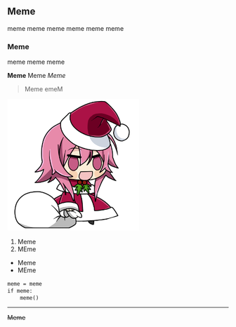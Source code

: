 
## Meme
meme meme meme meme meme meme

### Meme 
meme meme meme

**Meme**
Meme
*Meme*
>Meme
>emeM

<img src="https://github.com/Lmoq/Meme/blob/master/media/chib.png" width="300" height="300">

1. Meme
2. MEme

- Meme
- MEme

```
meme = meme
if meme:
    meme()
```


---

~~Meme~~



